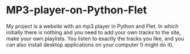 # MP3-player-on-Python-Flet
My project is a website with an mp3 player in Python and Flet. In which initially there is nothing and you need to add your own tracks to the site, make your own playlists. You listen to exactly the tracks you like, and you can also install desktop applications on your computer (I might do it).
